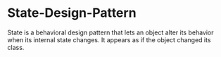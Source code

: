 # State-Design-Pattern
State is a behavioral design pattern that lets an object alter its behavior when its internal state changes. It appears as if the object changed its class.
